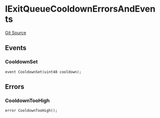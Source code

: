 # IExitQueueCooldownErrorsAndEvents
[Git Source](https://github.com/aragon/ve-governance/blob/d1db1e959d76056114cf52b0b8a3ff8311778151/src/escrow/increasing/interfaces/IExitQueue.sol)


## Events
### CooldownSet

```solidity
event CooldownSet(uint48 cooldown);
```

## Errors
### CooldownTooHigh

```solidity
error CooldownTooHigh();
```

